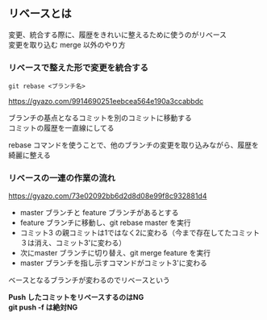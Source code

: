 ## リベースとは

変更、統合する際に、履歴をきれいに整えるために使うのがリベース  
変更を取り込む merge 以外のやり方  

### リベースで整えた形で変更を統合する  

```git
git rebase <ブランチ名>
```

https://gyazo.com/9914690251eebcea564e190a3ccabbdc

ブランチの基点となるコミットを別のコミットに移動する  
コミットの履歴を一直線にしてる  

rebase コマンドを使うことで、他のブランチの変更を取り込みながら、履歴を綺麗に整える  

### リベースの一連の作業の流れ

https://gyazo.com/73e02092bb6d2d8d08e99f8c932881d4

* master ブランチと feature ブランチがあるとする
* feature ブランチに移動し、git rebase master を実行
* コミット3 の親コミットは1ではなく2に変わる（今まで存在してたコミット３は消え、コミット3'に変わる）
* 次にmaster ブランチに切り替え、git merge feature を実行
* master ブランチを指し示すコマンドがコミット3'に変わる

ベースとなるブランチが変わるのでリベースという

**Push したコミットをリベースするのはNG**  
**git push -f は絶対NG**
